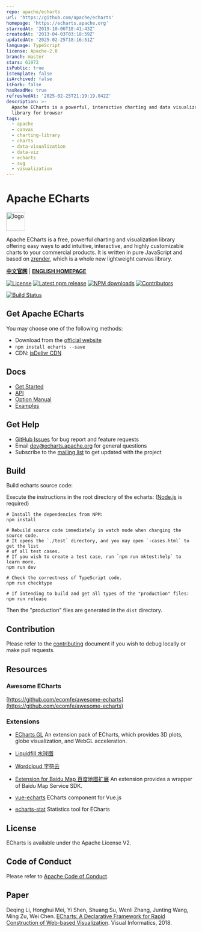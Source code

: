 ```yaml
---
repo: apache/echarts
url: 'https://github.com/apache/echarts'
homepage: 'https://echarts.apache.org'
starredAt: '2019-10-06T18:41:43Z'
createdAt: '2013-04-03T03:18:59Z'
updatedAt: '2025-02-25T18:16:51Z'
language: TypeScript
license: Apache-2.0
branch: master
stars: 61972
isPublic: true
isTemplate: false
isArchived: false
isFork: false
hasReadMe: true
refreshedAt: '2025-02-25T21:19:19.042Z'
description: >-
  Apache ECharts is a powerful, interactive charting and data visualization
  library for browser
tags:
  - apache
  - canvas
  - charting-library
  - charts
  - data-visualization
  - data-viz
  - echarts
  - svg
  - visualization
---
```


# Apache ECharts

<a href="https://echarts.apache.org/">
    <img style="vertical-align: top;" src="./asset/logo.png?raw=true" alt="logo" height="50px">
</a>

Apache ECharts is a free, powerful charting and visualization library offering easy ways to add intuitive, interactive, and highly customizable charts to your commercial products. It is written in pure JavaScript and based on <a href="https://github.com/ecomfe/zrender">zrender</a>, which is a whole new lightweight canvas library.

**[中文官网](https://echarts.apache.org/zh/index.html)** | **[ENGLISH HOMEPAGE](https://echarts.apache.org/en/index.html)**

[![License](https://img.shields.io/npm/l/echarts?color=5470c6)](https://github.com/apache/echarts/blob/master/LICENSE) [![Latest npm release](https://img.shields.io/npm/v/echarts?color=91cc75)](https://www.npmjs.com/package/echarts) [![NPM downloads](https://img.shields.io/npm/dm/echarts.svg?label=npm%20downloads&style=flat&color=fac858)](https://www.npmjs.com/package/echarts) [![Contributors](https://img.shields.io/github/contributors/apache/echarts?color=3ba272)](https://github.com/apache/echarts/graphs/contributors)

[![Build Status](https://github.com/apache/echarts/actions/workflows/ci.yml/badge.svg)](https://github.com/apache/echarts/actions/workflows/ci.yml)

## Get Apache ECharts

You may choose one of the following methods:

+ Download from the [official website](https://echarts.apache.org/download.html)
+ `npm install echarts --save`
+ CDN: [jsDelivr CDN](https://www.jsdelivr.com/package/npm/echarts?path=dist)

## Docs

+ [Get Started](https://echarts.apache.org/handbook)
+ [API](https://echarts.apache.org/api.html)
+ [Option Manual](https://echarts.apache.org/option.html)
+ [Examples](https://echarts.apache.org/examples)

## Get Help

+ [GitHub Issues](https://github.com/apache/echarts/issues) for bug report and feature requests
+ Email [dev@echarts.apache.org](mailto:dev@echarts.apache.org) for general questions
+ Subscribe to the [mailing list](https://echarts.apache.org/maillist.html) to get updated with the project

## Build

Build echarts source code:

Execute the instructions in the root directory of the echarts:
([Node.js](https://nodejs.org) is required)

```shell
# Install the dependencies from NPM:
npm install

# Rebuild source code immediately in watch mode when changing the source code.
# It opens the `./test` directory, and you may open `-cases.html` to get the list
# of all test cases.
# If you wish to create a test case, run `npm run mktest:help` to learn more.
npm run dev

# Check the correctness of TypeScript code.
npm run checktype

# If intending to build and get all types of the "production" files:
npm run release
```

Then the "production" files are generated in the `dist` directory.

## Contribution

Please refer to the [contributing](https://github.com/apache/echarts/blob/master/CONTRIBUTING.md) document if you wish to debug locally or make pull requests.

## Resources

### Awesome ECharts

[https://github.com/ecomfe/awesome-echarts](https://github.com/ecomfe/awesome-echarts)

### Extensions

+ [ECharts GL](https://github.com/ecomfe/echarts-gl) An extension pack of ECharts, which provides 3D plots, globe visualization, and WebGL acceleration.

+ [Liquidfill 水球图](https://github.com/ecomfe/echarts-liquidfill)

+ [Wordcloud 字符云](https://github.com/ecomfe/echarts-wordcloud)

+ [Extension for Baidu Map 百度地图扩展](https://github.com/apache/echarts/tree/master/extension-src/bmap) An extension provides a wrapper of Baidu Map Service SDK.

+ [vue-echarts](https://github.com/ecomfe/vue-echarts) ECharts component for Vue.js

+ [echarts-stat](https://github.com/ecomfe/echarts-stat) Statistics tool for ECharts

## License

ECharts is available under the Apache License V2.

## Code of Conduct

Please refer to [Apache Code of Conduct](https://www.apache.org/foundation/policies/conduct.html).

## Paper

Deqing Li, Honghui Mei, Yi Shen, Shuang Su, Wenli Zhang, Junting Wang, Ming Zu, Wei Chen.
[ECharts: A Declarative Framework for Rapid Construction of Web-based Visualization](https://www.sciencedirect.com/science/article/pii/S2468502X18300068).
Visual Informatics, 2018.
